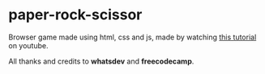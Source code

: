 # paper-rock-scissor


<p>Browser game made using html, css and js, made by watching <a href="https://www.youtube.com/watch?v=jaVNP3nIAv0">this tutorial</a> on youtube.</p>
<p>All thanks and credits to <b>whatsdev</b> and <b>freecodecamp</b>.</p>
